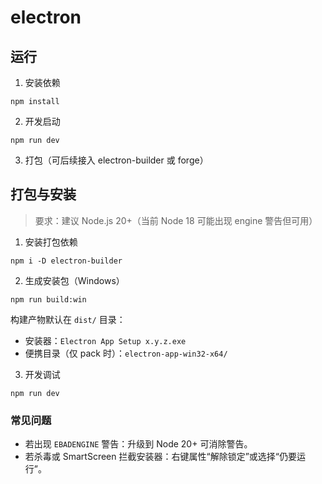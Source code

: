 # electron

## 运行

1. 安装依赖

```
npm install
```

2. 开发启动

```
npm run dev
```

3. 打包（可后续接入 electron-builder 或 forge）

## 打包与安装

> 要求：建议 Node.js 20+（当前 Node 18 可能出现 engine 警告但可用）

1. 安装打包依赖

```
npm i -D electron-builder
```

2. 生成安装包（Windows）

```
npm run build:win
```

构建产物默认在 `dist/` 目录：
- 安装器：`Electron App Setup x.y.z.exe`
- 便携目录（仅 pack 时）：`electron-app-win32-x64/`

3. 开发调试

```
npm run dev
```

### 常见问题

- 若出现 `EBADENGINE` 警告：升级到 Node 20+ 可消除警告。
- 若杀毒或 SmartScreen 拦截安装器：右键属性“解除锁定”或选择“仍要运行”。